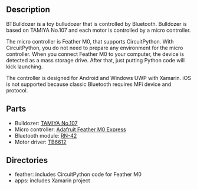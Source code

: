 ## Description
BTBulldozer is a toy bulludozer that is controlled by Bluetooth. Bulldozer is based on TAMIYA No.107 and each motor is controlled by a micro controller.

The micro controller is Feather M0, that supports CircuitPython. With CircuitPython, you do not need to prepare any environment for the micro controller. When you connect Feather M0 to your computer, the device is detected as a mass storage drive. After that, just putting Python code will kick launching.

The controller is designed for Android and Windows UWP with Xamarin. iOS is not supported because classic Bluetooth requires MFi device and protocol.

## Parts
+ Bulldozer: [TAMIYA No.107](http://www.tamiya.com/japan/products/70107/index.html)
+ Micro controller: [Adafruit Feather M0 Express](https://www.adafruit.com/product/3403)
+ Bluetooth module: [RN-42](http://akizukidenshi.com/catalog/g/gM-08690/)
+ Motor driver: [TB6612](http://akizukidenshi.com/catalog/g/gK-11219/)

## Directories
+ feather: includes CircuitPython code for Feather M0
+ apps: includes Xamarin project
